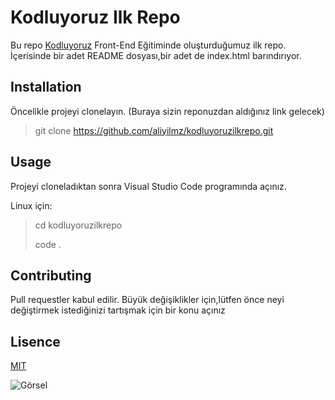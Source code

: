 # Kodluyoruz Ilk Repo
Bu repo [Kodluyoruz](https//:kodluyoruz.org) Front-End Eğitiminde oluşturduğumuz ilk repo. İçerisinde bir adet README dosyası,bir adet de index.html barındırıyor.

## Installation
Öncelikle projeyi clonelayın. (Buraya sizin reponuzdan aldığınız link gelecek)
>git clone https://github.com/aliyilmz/kodluyoruzilkrepo.git

## Usage
Projeyi cloneladıktan sonra Visual Studio Code programında açınız.

Linux için:

>cd kodluyoruzilkrepo
>
>code .
## Contributing

Pull requestler kabul edilir. Büyük değişiklikler için,lütfen önce neyi değiştirmek istediğinizi tartışmak için bir konu açınız

## Lisence
[MIT](https://github.com/aliyilmz/kodluyoruzilkrepo/blob/main/LICENSE)

![Görsel](https://patika-prod.s3.eu-central-1.amazonaws.com/staticFiles/patikaLogo.png)



